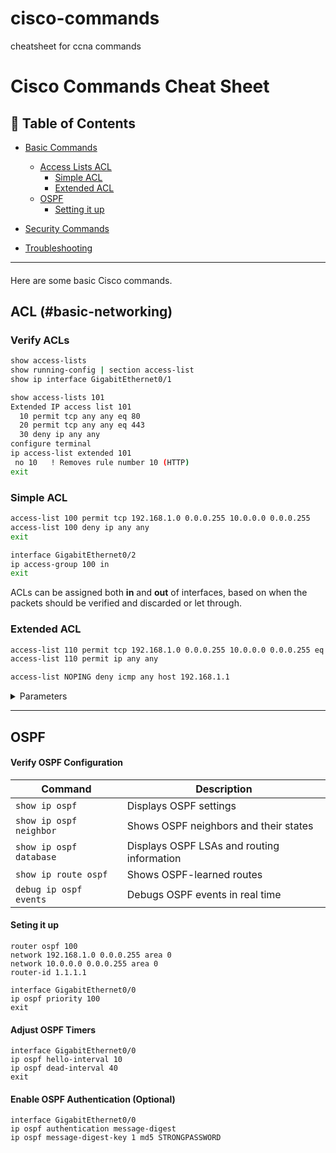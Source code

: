 # cisco-commands
cheatsheet for ccna commands


# Cisco Commands Cheat Sheet

## 📜 Table of Contents
- [Basic Commands](#basic-commands)
  * [Access Lists ACL](#routing-commands)
    + [Simple ACL](#ACL)
    + [Extended ACL](#Extended-ACL)
  * [OSPF](#OSPF)
    + [Setting it up](Setting-it-up)
  
- [Security Commands](#security-commands)
- [Troubleshooting](#troubleshooting)

---

#### 
Here are some basic Cisco commands.




## ACL (#basic-networking)


###  Verify ACLs
```sh
show access-lists
show running-config | section access-list
show ip interface GigabitEthernet0/1

show access-lists 101
Extended IP access list 101
  10 permit tcp any any eq 80
  20 permit tcp any any eq 443
  30 deny ip any any
configure terminal
ip access-list extended 101
 no 10   ! Removes rule number 10 (HTTP)
exit
```



 
### Simple ACL
```sh
access-list 100 permit tcp 192.168.1.0 0.0.0.255 10.0.0.0 0.0.0.255
access-list 100 deny ip any any
exit

interface GigabitEthernet0/2
ip access-group 100 in   
exit
```
ACLs can be assigned both **in** and **out** of interfaces, based on when the packets should be verified and discarded or let through.

### Extended ACL
```sh
access-list 110 permit tcp 192.168.1.0 0.0.0.255 10.0.0.0 0.0.0.255 eq 80
access-list 110 permit ip any any

access-list NOPING deny icmp any host 192.168.1.1
```
<details>
##  <summary>Parameters</summary>
 
###  ACL Rules Table

| ACL Number | Action  | Protocol | Source IP      | Destination IP  | Port  |
|-----------|--------|---------|---------------|---------------|------|
| 100       | Permit | TCP     | 192.168.1.0/24 | 10.0.0.0/24  | 80   |
| 101       | Deny   | ICMP    | Any           | 10.0.0.1      | -    |
| 102       | Permit | IP      | 192.168.2.0/24 | Any          | -    |

###  Cisco Extended ACL Structure
| Component      | Description                                            | Example Value                          |
|---------------|--------------------------------------------------------|----------------------------------------|
| `access-list` | Starts the ACL definition                              | `access-list`                          |
| `ACL Number`  | Identifies the ACL (100-199 or 2000-2699 for Extended ACLs) | `100` |
| `permit/deny` | Defines whether traffic is allowed or blocked         | `permit` / `deny`                      |
| `Protocol`    | Specifies the protocol to filter (IP, TCP, UDP, ICMP)  | `tcp`, `udp`, `icmp`, `ip`             |
| `Source IP`   | Defines the source IP or network                      | `192.168.1.0`                          |
| `Wildcard Mask (Src)` | Wildcard mask for source IP                    | `0.0.0.255` (/24 subnet)               |
| `Destination IP` | Defines the destination IP or network               | `10.0.0.0`                             |
| `Wildcard Mask (Dst)` | Wildcard mask for destination IP               | `0.0.0.255`                            |
| `Operator (Optional)` | Specifies conditions (eq, gt, lt, range)       | `eq 80` (for HTTP)                     |
| `Port (Optional)` | Specifies a port number (used with TCP/UDP)        | `eq 22` (for SSH)                      |
| `log (Optional)` | Logs matched packets to syslog                      | `log`                                  |

###  Cisco ACL Operators Table
| Operator  | Description                           | Example Usage                    |
|-----------|--------------------------------------|----------------------------------|
| `eq`      | Matches **exactly** a specific port | `access-list 100 permit tcp any any eq 80` (Allow HTTP) |
| `gt`      | Matches **greater than** a port     | `access-list 101 deny tcp any any gt 1023` (Block dynamic ports) |
| `lt`      | Matches **less than** a port        | `access-list 102 permit udp any any lt 1024` (Allow privileged ports) |
| `range`   | Matches **a range of ports**        | `access-list 103 permit tcp any any range 20 21` (Allow FTP Data & Control) |
| `host`    | Matches **a single IP address**     | `access-list 104 deny ip host 192.168.1.1 any` (Block traffic from a single IP) |
| `any`     | Matches **any IP address**          | `access-list 105 permit ip any any` (Allow all traffic) |
| `log`     | Logs the packet match to syslog     | `access-list 106 deny ip any any log` (Log all denied traffic) |
</details>






---
## OSPF 

#### Verify OSPF Configuration

| Command                 | Description                                   |
|-------------------------|-----------------------------------------------|
| `show ip ospf`         | Displays OSPF settings                        |
| `show ip ospf neighbor` | Shows OSPF neighbors and their states        |
| `show ip ospf database` | Displays OSPF LSAs and routing information   |
| `show ip route ospf`    | Shows OSPF-learned routes                    |
| `debug ip ospf events`  | Debugs OSPF events in real time              |

#### Seting it up

```
router ospf 100
network 192.168.1.0 0.0.0.255 area 0
network 10.0.0.0 0.0.0.255 area 0
router-id 1.1.1.1

interface GigabitEthernet0/0
ip ospf priority 100
exit
```

#### Adjust OSPF Timers
```
interface GigabitEthernet0/0
ip ospf hello-interval 10
ip ospf dead-interval 40
exit
```
#### Enable OSPF Authentication (Optional)
```
interface GigabitEthernet0/0
ip ospf authentication message-digest
ip ospf message-digest-key 1 md5 STRONGPASSWORD
```







